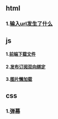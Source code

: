 ## html
### 1.[输入url发生了什么](https://github.com/SLLME/small-knowledge-blog/issues/5)
## js
#### 1.[前端下载文件](https://github.com/SLLME/small-knowledge-blog/issues/1)
#### 2.[发布订阅双向绑定](https://github.com/SLLME/small-knowledge-blog/issues/2)
#### 3.[图片懒加载](https://github.com/SLLME/small-knowledge-blog/issues/3)
## css
### 1.[弹幕](https://github.com/SLLME/small-knowledge-blog/issues/4)
